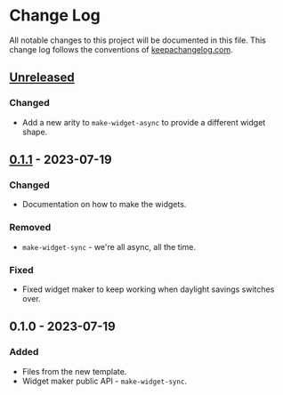 # Change Log
All notable changes to this project will be documented in this file. This change log follows the conventions of [keepachangelog.com](http://keepachangelog.com/).

## [Unreleased]
### Changed
- Add a new arity to `make-widget-async` to provide a different widget shape.

## [0.1.1] - 2023-07-19
### Changed
- Documentation on how to make the widgets.

### Removed
- `make-widget-sync` - we're all async, all the time.

### Fixed
- Fixed widget maker to keep working when daylight savings switches over.

## 0.1.0 - 2023-07-19
### Added
- Files from the new template.
- Widget maker public API - `make-widget-sync`.

[Unreleased]: https://sourcehost.site/your-name/mysql_api/compare/0.1.1...HEAD
[0.1.1]: https://sourcehost.site/your-name/mysql_api/compare/0.1.0...0.1.1
